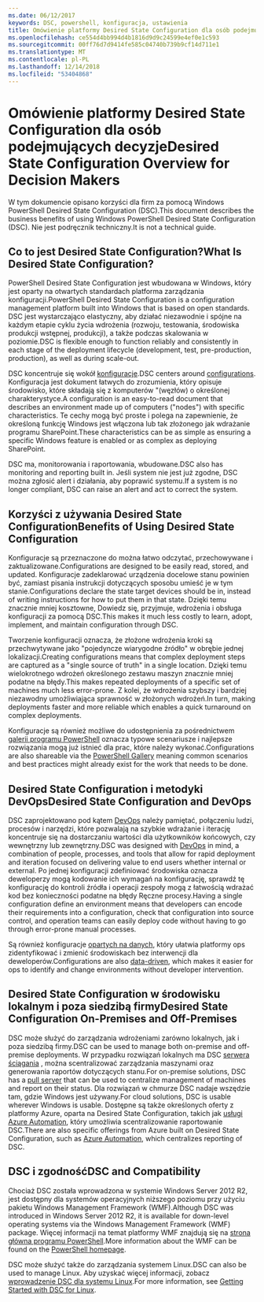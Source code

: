 ```yaml
---
ms.date: 06/12/2017
keywords: DSC, powershell, konfiguracja, ustawienia
title: Omówienie platformy Desired State Configuration dla osób podejmujących decyzje
ms.openlocfilehash: ce554d4bb994d4b1816d9d9c24599e4ef0e1c593
ms.sourcegitcommit: 00ff76d7d9414fe585c04740b739b9cf14d711e1
ms.translationtype: MT
ms.contentlocale: pl-PL
ms.lasthandoff: 12/14/2018
ms.locfileid: "53404868"
---
```

# <a name="desired-state-configuration-overview-for-decision-makers"></a><span data-ttu-id="328d9-103">Omówienie platformy Desired State Configuration dla osób podejmujących decyzje</span><span class="sxs-lookup"><span data-stu-id="328d9-103">Desired State Configuration Overview for Decision Makers</span></span>

<span data-ttu-id="328d9-104">W tym dokumencie opisano korzyści dla firm za pomocą Windows PowerShell Desired State Configuration (DSC).</span><span class="sxs-lookup"><span data-stu-id="328d9-104">This document describes the business benefits of using Windows PowerShell Desired State Configuration (DSC).</span></span> <span data-ttu-id="328d9-105">Nie jest podręcznik techniczny.</span><span class="sxs-lookup"><span data-stu-id="328d9-105">It is not a technical guide.</span></span>

## <a name="what-is-desired-state-configuration"></a><span data-ttu-id="328d9-106">Co to jest Desired State Configuration?</span><span class="sxs-lookup"><span data-stu-id="328d9-106">What Is Desired State Configuration?</span></span>

<span data-ttu-id="328d9-107">PowerShell Desired State Configuration jest wbudowana w Windows, który jest oparty na otwartych standardach platforma zarządzania konfiguracji.</span><span class="sxs-lookup"><span data-stu-id="328d9-107">PowerShell Desired State Configuration is a configuration management platform built into Windows that is based on open standards.</span></span> <span data-ttu-id="328d9-108">DSC jest wystarczająco elastyczny, aby działać niezawodnie i spójne na każdym etapie cyklu życia wdrożenia (rozwoju, testowania, środowiska produkcji wstępnej, produkcji), a także podczas skalowania w poziomie.</span><span class="sxs-lookup"><span data-stu-id="328d9-108">DSC is flexible enough to function reliably and consistently in each stage of the deployment lifecycle (development, test, pre-production, production), as well as during scale-out.</span></span>

<span data-ttu-id="328d9-109">DSC koncentruje się wokół [konfiguracje](../configurations/configurations.md).</span><span class="sxs-lookup"><span data-stu-id="328d9-109">DSC centers around [configurations](../configurations/configurations.md).</span></span>
<span data-ttu-id="328d9-110">Konfiguracja jest dokument łatwych do zrozumienia, który opisuje środowisko, które składają się z komputerów "(węzłów) o określonej charakterystyce.</span><span class="sxs-lookup"><span data-stu-id="328d9-110">A configuration is an easy-to-read document that describes an environment made up of computers ("nodes") with specific characteristics.</span></span>
<span data-ttu-id="328d9-111">Te cechy mogą być proste i polega na zapewnienie, że określoną funkcję Windows jest włączona lub tak złożonego jak wdrażanie programu SharePoint.</span><span class="sxs-lookup"><span data-stu-id="328d9-111">These characteristics can be as simple as ensuring a specific Windows feature is enabled or as complex as deploying SharePoint.</span></span>

<span data-ttu-id="328d9-112">DSC ma, monitorowania i raportowania, wbudowane.</span><span class="sxs-lookup"><span data-stu-id="328d9-112">DSC also has monitoring and reporting built in.</span></span>
<span data-ttu-id="328d9-113">Jeśli system nie jest już zgodne, DSC można zgłosić alert i działania, aby poprawić systemu.</span><span class="sxs-lookup"><span data-stu-id="328d9-113">If a system is no longer compliant, DSC can raise an alert and act to correct the system.</span></span>

## <a name="benefits-of-using-desired-state-configuration"></a><span data-ttu-id="328d9-114">Korzyści z używania Desired State Configuration</span><span class="sxs-lookup"><span data-stu-id="328d9-114">Benefits of Using Desired State Configuration</span></span>

<span data-ttu-id="328d9-115">Konfiguracje są przeznaczone do można łatwo odczytać, przechowywane i zaktualizowane.</span><span class="sxs-lookup"><span data-stu-id="328d9-115">Configurations are designed to be easily read, stored, and updated.</span></span>
<span data-ttu-id="328d9-116">Konfiguracje zadeklarować urządzenia docelowe stanu powinien być, zamiast pisania instrukcji dotyczących sposobu umieść je w tym stanie.</span><span class="sxs-lookup"><span data-stu-id="328d9-116">Configurations declare the state target devices should be in, instead of writing instructions for how to put them in that state.</span></span>
<span data-ttu-id="328d9-117">Dzięki temu znacznie mniej kosztowne, Dowiedz się, przyjmuje, wdrożenia i obsługa konfiguracji za pomocą DSC.</span><span class="sxs-lookup"><span data-stu-id="328d9-117">This makes it much less costly to learn, adopt, implement, and maintain configuration through DSC.</span></span>

<span data-ttu-id="328d9-118">Tworzenie konfiguracji oznacza, że złożone wdrożenia kroki są przechwytywane jako "pojedyncze wiarygodne źródło" w obrębie jednej lokalizacji.</span><span class="sxs-lookup"><span data-stu-id="328d9-118">Creating configurations means that complex deployment steps are captured as a "single source of truth" in a single location.</span></span>
<span data-ttu-id="328d9-119">Dzięki temu wielokrotnego wdrożeń określonego zestawu maszyn znacznie mniej podatne na błędy.</span><span class="sxs-lookup"><span data-stu-id="328d9-119">This makes repeated deployments of a specific set of machines much less error-prone.</span></span>
<span data-ttu-id="328d9-120">Z kolei, że wdrożenia szybszy i bardziej niezawodny umożliwiająca sprawność w złożonych wdrożeń.</span><span class="sxs-lookup"><span data-stu-id="328d9-120">In turn, making deployments faster and more reliable which enables a quick turnaround on complex deployments.</span></span>

<span data-ttu-id="328d9-121">Konfiguracje są również możliwe do udostępnienia za pośrednictwem [galerii programu PowerShell](https://powershellgallery.com) oznacza typowe scenariusze i najlepsze rozwiązania mogą już istnieć dla prac, które należy wykonać.</span><span class="sxs-lookup"><span data-stu-id="328d9-121">Configurations are also shareable via the [PowerShell Gallery](https://powershellgallery.com) meaning common scenarios and best practices might already exist for the work that needs to be done.</span></span>


## <a name="desired-state-configuration-and-devops"></a><span data-ttu-id="328d9-122">Desired State Configuration i metodyki DevOps</span><span class="sxs-lookup"><span data-stu-id="328d9-122">Desired State Configuration and DevOps</span></span>

<span data-ttu-id="328d9-123">DSC zaprojektowano pod kątem [DevOps](http://blogs.technet.com/b/ashleymcglone/archive/2015/11/20/devops-for-n00bs-ie-windows-people.aspx) należy pamiętać, połączeniu ludzi, procesów i narzędzi, które pozwalają na szybkie wdrażanie i iterację koncentruje się na dostarczaniu wartości dla użytkowników końcowych, czy wewnętrzny lub zewnętrzny.</span><span class="sxs-lookup"><span data-stu-id="328d9-123">DSC was designed with [DevOps](http://blogs.technet.com/b/ashleymcglone/archive/2015/11/20/devops-for-n00bs-ie-windows-people.aspx) in mind, a combination of people, processes, and tools that allow for rapid deployment and iteration focused on delivering value to end users whether internal or external.</span></span>
<span data-ttu-id="328d9-124">Po jednej konfiguracji zdefiniować środowiska oznacza deweloperzy mogą kodowanie ich wymagań na konfigurację, sprawdź tę konfigurację do kontroli źródła i operacji zespoły mogą z łatwością wdrażać kod bez konieczności podatne na błędy Ręczne procesy.</span><span class="sxs-lookup"><span data-stu-id="328d9-124">Having a single configuration define an environment means that developers can encode their requirements into a configuration, check that configuration into source control, and operation teams can easily deploy code without having to go through error-prone manual processes.</span></span>

<span data-ttu-id="328d9-125">Są również konfiguracje [opartych na danych](../configurations/configData.md), który ułatwia platformy ops zidentyfikować i zmienić środowiskach bez interwencji dla deweloperów.</span><span class="sxs-lookup"><span data-stu-id="328d9-125">Configurations are also [data-driven](../configurations/configData.md), which makes it easier for ops to identify and change environments without developer intervention.</span></span>

## <a name="desired-state-configuration-on-premises-and-off-premises"></a><span data-ttu-id="328d9-126">Desired State Configuration w środowisku lokalnym i poza siedzibą firmy</span><span class="sxs-lookup"><span data-stu-id="328d9-126">Desired State Configuration On-Premises and Off-Premises</span></span>
<span data-ttu-id="328d9-127">DSC może służyć do zarządzania wdrożeniami zarówno lokalnych, jak i poza siedzibą firmy.</span><span class="sxs-lookup"><span data-stu-id="328d9-127">DSC can be used to manage both on-premise and off-premise deployments.</span></span>
<span data-ttu-id="328d9-128">W przypadku rozwiązań lokalnych ma DSC [serwera ściągania](../pull-server/pullServer.md) , można scentralizować zarządzania maszynami oraz generowania raportów dotyczących stanu.</span><span class="sxs-lookup"><span data-stu-id="328d9-128">For on-premise solutions, DSC has a [pull server](../pull-server/pullServer.md) that can be used to centralize management of machines and report on their status.</span></span>
<span data-ttu-id="328d9-129">Dla rozwiązań w chmurze DSC nadaje wszędzie tam, gdzie Windows jest używany.</span><span class="sxs-lookup"><span data-stu-id="328d9-129">For cloud solutions, DSC is usable wherever Windows is usable.</span></span>
<span data-ttu-id="328d9-130">Dostępne są także określonych oferty z platformy Azure, oparta na Desired State Configuration, takich jak [usługi Azure Automation](https://azure.microsoft.com/en-us/documentation/services/automation/), który umożliwia scentralizowanie raportowanie DSC.</span><span class="sxs-lookup"><span data-stu-id="328d9-130">There are also specific offerings from Azure built on Desired State Configuration, such as [Azure Automation](https://azure.microsoft.com/en-us/documentation/services/automation/), which centralizes reporting of DSC.</span></span>

## <a name="dsc-and-compatibility"></a><span data-ttu-id="328d9-131">DSC i zgodność</span><span class="sxs-lookup"><span data-stu-id="328d9-131">DSC and Compatibility</span></span>

<span data-ttu-id="328d9-132">Chociaż DSC została wprowadzona w systemie Windows Server 2012 R2, jest dostępny dla systemów operacyjnych niższego poziomu przy użyciu pakietu Windows Management Framework (WMF).</span><span class="sxs-lookup"><span data-stu-id="328d9-132">Although DSC was introduced in Windows Server 2012 R2, it is available for down-level operating systems via the Windows Management Framework (WMF) package.</span></span>
<span data-ttu-id="328d9-133">Więcej informacji na temat platformy WMF znajdują się na [strona główna programu PowerShell](/powershell/).</span><span class="sxs-lookup"><span data-stu-id="328d9-133">More information about the WMF can be found on the [PowerShell homepage](/powershell/).</span></span>

<span data-ttu-id="328d9-134">DSC może służyć także do zarządzania systemem Linux.</span><span class="sxs-lookup"><span data-stu-id="328d9-134">DSC can also be used to manage Linux.</span></span> <span data-ttu-id="328d9-135">Aby uzyskać więcej informacji, zobacz [wprowadzenie DSC dla systemu Linux](../getting-started/lnxGettingStarted.md).</span><span class="sxs-lookup"><span data-stu-id="328d9-135">For more information, see [Getting Started with DSC for Linux](../getting-started/lnxGettingStarted.md).</span></span>
